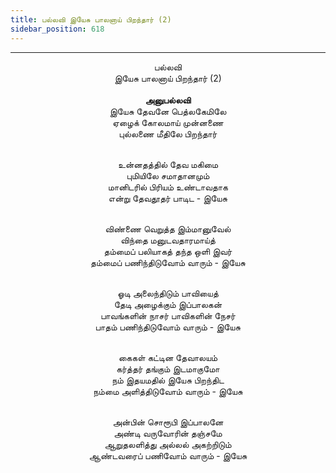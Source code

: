 ```yaml
---
title: பல்லவி இயேசு பாலனாய் பிறந்தார் (2)
sidebar_position: 618
---
```


---
<center>
பல்லவி<br/>
இயேசு பாலனாய் பிறந்தார் (2)<br/>
<br/><strong>அனுபல்லவி</strong><br/>
இயேசு தேவனே பெத்லகேமிலே<br/>
ஏழைக் கோலமாய் முன்னணை<br/>
புல்லணை மீதிலே பிறந்தார்<br/><br/>

உன்னதத்தில் தேவ மகிமை<br/>
புமியிலே சமாதானமும்<br/>
மானிடரில் பிரியம் உண்டாவதாக<br/>
என்று தேவதூதர் பாடிட         - இயேசு<br/><br/>

விண்ணை வெறுத்த இம்மானுவேல்<br/>
விந்தை மனுடவதாரமாய்த்<br/>
தம்மைப் பலியாகத் தந்த ஒளி இவர்<br/>
தம்மைப் பணிந்திடுவோம் வாரும்        - இயேசு<br/><br/>

ஓடி அலைந்திடும் பாவியைத்<br/>
தேடி அழைக்கும் இப்பாலகன்<br/>
பாவங்களின் நாசர் பாவிகளின் நேசர்<br/>
பாதம் பணிந்திடுவோம் வாரும்        - இயேசு<br/><br/>

கைகள் கட்டின தேவாலயம்<br/>
கர்த்தர் தங்கும் இடமாகுமோ<br/>
நம் இதயமதில் இயேசு பிறந்திட<br/>
நம்மை அளித்திடுவோம் வாரும்        - இயேசு<br/><br/>

அன்பின் சொரூபி இப்பாலனே<br/>
அண்டி வருவோரின் தஞ்சமே<br/>
ஆறுதலளித்து அல்லல் அகற்றிடும்<br/>
ஆண்டவரைப் பணிவோம் வாரும்        - இயேசு
</center>